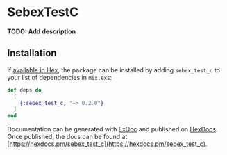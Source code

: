 # SebexTestC

**TODO: Add description**

## Installation

If [available in Hex](https://hex.pm/docs/publish), the package can be installed
by adding `sebex_test_c` to your list of dependencies in `mix.exs`:

```elixir
def deps do
  [
	{:sebex_test_c, "~> 0.2.0"}
  ]
end
```

Documentation can be generated with [ExDoc](https://github.com/elixir-lang/ex_doc)
and published on [HexDocs](https://hexdocs.pm). Once published, the docs can
be found at [https://hexdocs.pm/sebex_test_c](https://hexdocs.pm/sebex_test_c).

